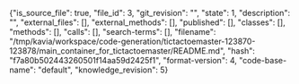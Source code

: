 {"is_source_file": true, "file_id": 3, "git_revision": "", "state": 1, "description": "", "external_files": [], "external_methods": [], "published": [], "classes": [], "methods": [], "calls": [], "search-terms": [], "filename": "/tmp/kavia/workspace/code-generation/tictactoemaster-123870-123878/main_container_for_tictactoemaster/README.md", "hash": "f7a80b502443260501f14aa59d2425f1", "format-version": 4, "code-base-name": "default", "knowledge_revision": 5}